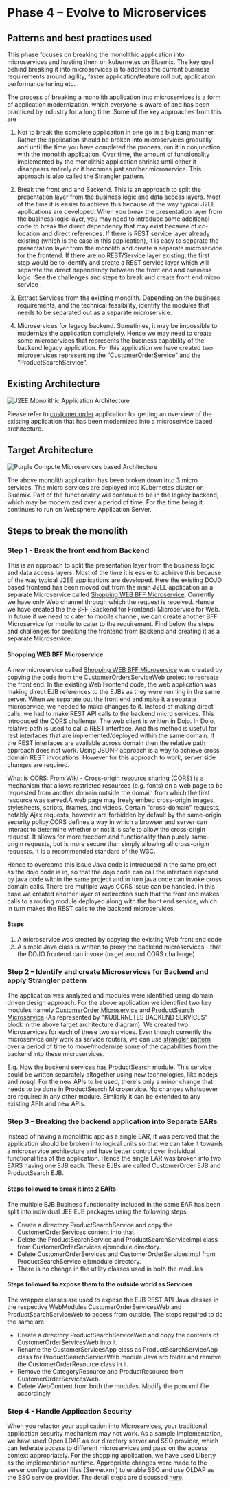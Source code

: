 # Phase 4 – Evolve to Microservices

## Patterns and best practices used

This phase focuses on breaking the monolithic application into microservices and hosting them on kubernetes on Bluemix. The key goal behind breaking it into microservices is to address the current business requirements around agility, faster application/feature roll out, application performance tuning etc. 

The process of breaking a monolith application into microservices is a form of application modernization, which everyone is aware of and has been practiced by industry for a long time. Some of the key approaches from this are

1.	Not to break the complete application in one go in a big bang manner. Rather the application should be broken into microservices gradually and until the time you have completed the process, run it in conjunction with the monolith application. Over time, the amount of functionality implemented by the monolithic application shrinks until either it disappears entirely or it becomes just another microservice. This approach is also called the Strangler pattern.

2.	Break the front end and Backend. This is an approach to split the presentation layer from the business logic and data access layers. Most of the time it is easier to achieve this because of the way typical J2EE applications are developed. 
When you break the presentation layer from the business logic layer, you may need to introduce some additional code to break the direct dependency that may exist because of co-location and direct references. If there is REST service layer already existing (which is the case in this application), it is easy to separate the presentation layer from the monolith and create a separate microservice for the frontend. If there are no REST/Service layer existing, the first step would be to identify and create a REST service layer which will separate the direct dependency between the front end and business logic. 
See the challenges and steps to break and create front end micro service <Link to FrontEnd Microservice>.

3.	Extract Services from the existing monolith. Depending on the business requirements, and the technical feasibility, identify the modules that needs to be separated out as a separate microservice. 

4. Microservices for legacy backend. Sometimes, it may be impossible to modernize the application completely. Hence we may need to create some  microservices that represents the business capability of the backend legacy application. For this application we have created two microservices representing the “CustomerOrderService” and the “ProductSearchService”.  

## Existing Architecture
![J2EE Monolithic Application Architecture](https://github.com/ibm-cloud-architecture/refarch-jee/blob/master/static/imgs/apparch-pc-phase0-customerorderservices.png?raw=true)

Please refer to [customer order](https://github.com/ibm-cloud-architecture/refarch-jee-customerorder/tree/was90-dev/README.md) application for getting an overview of the existing application that has been modernized into a microservice based architecture.


## Target Architecture
![Purple Compute Microservices based Architecture](https://github.com/ibm-cloud-architecture/refarch-jee-monolith-to-microservices/blob/master/images/purplecompute-architecture.png?raw=true)

The above monolith application has been broken down into 3 micro services. The micro services are deployed into Kubernetes cluster on Bluemix. Part of the functionality will continue to be in the legacy backend, which may be modernized over a period of time. For the time being it continues to run on Websphere Application Server.

## Steps to break the monolith
 
### Step 1 - Break the front end from Backend 
This is an approach to split the presentation layer from the business logic and data access layers. Most of the time it is easier to achieve this because of the way typical J2EE applications are developed. Here the existing DOJO based frontend has been  moved out from the main J2EE application as a separate Microservice called [Shopping WEB BFF Microservice](https://github.com/ibm-cloud-architecture/refarch-jee-micro-shopping-bff). Currently we have only Web channel through which the request is received. Hence we have created the the BFF (Backend for Frontend) Microservice for Web. In future if we need to cater to mobile channel, we can create another BFF Microservice for mobile to cater to the requirement. Find below the steps and challenges for breaking the frontend from Backend and creating it as a separate Microservice.

#### Shopping WEB BFF Microservice
A new microservice called [Shopping WEB BFF Microservice](https://github.com/ibm-cloud-architecture/refarch-jee-micro-shopping-bff) was created by copying the code from the CustomerOrdersServiceWeb project to recreate the front end. In the existing Web Frontend code, the web application was making direct EJB references to the EJBs as they were running in the same server. When we separate out the front end and make it a separate microservice, we needed to make changes to it. Instead of making direct calls, we had to make REST API calls to the backend micro services. This introduced the [CORS](https://en.wikipedia.org/wiki/Cross-origin_resource_sharing) challenge. The web client is written in Dojo. In Dojo, relative path is used to call a REST interface. And this method is useful for rest interfaces that are implemented/deployed within the same domain. If the REST interfaces are available across domain then the relative path approach does not work. Using JSONP approach is a way to achieve cross domain REST invocations. However for this approach to work, server side changes are required.


What is CORS:
From Wiki - [Cross-origin resource sharing (CORS)](https://en.wikipedia.org/wiki/Cross-origin_resource_sharing) is a mechanism that allows restricted resources (e.g. fonts) on a web page to be requested from another domain outside the domain from which the first resource was served.A web page may freely embed cross-origin images, stylesheets, scripts, iframes, and videos. Certain "cross-domain" requests, notably Ajax requests, however are forbidden by default by the same-origin security policy.CORS defines a way in which a browser and server can interact to determine whether or not it is safe to allow the cross-origin request. It allows for more freedom and functionality than purely same-origin requests, but is more secure than simply allowing all cross-origin requests. It is a recommended standard of the W3C.


Hence to overcome this issue Java code is introduced in the same project as the dojo code is in, so that the dojo code can call the interface exposed by java code within the same project and in turn java code can invoke cross domain calls. There are multiple ways CORS issue can be handled. In this case we created another layer of redirection such that the front end makes calls to a routing module deployed along with the front end service, which in turn makes the REST calls to the backend microservices.

#### Steps
1. A microservice was created by copying the existing Web front end code
2. A simple Java class is written to proxy the backend microservices - that the DOJO frontend can invoke (to get around CORS challenge)

### Step 2 – Identify and create Microservices for Backend and apply Strangler pattern
The application was analyzed and modules were identified using domain driven design approach. For the above application we identified two key modules namely 
[CustomerOrder Microservice](https://github.com/ibm-cloud-architecture/refarch-jee-micro-customer-service) and [ProductSearch Microservice](https://github.com/ibm-cloud-architecture/refarch-jee-micro-product-service) (As represented by "KUBERNETES BACKEND SERVICES" block in the above target architecture diagram). We created two Microservices for each of these two services. Even though currently the microservice only work as service routers, we can use [strangler pattern](https://www.ibm.com/developerworks/cloud/library/cl-strangler-application-pattern-microservices-apps-trs/index.html) over a period of time to move/modernize some of the capabilities from the backend into these microservices. 

E.g. Now the backend services has ProductSearch module. This service could be written separately altogether using new technologies, like nodejs and nosql. For the new APIs to be used, there's only a minor change that needs to be done in ProductSearch Microservice. No changes whatsoever are required in any other module. Similarly it can be extended to any existing APIs and new APIs.

### Step 3 – Breaking the backend application into Separate EARs
Instead of having a monolithic app as a single EAR, it was percived that the application should be broken into logical units so that we can take it towards a microservice architecture and have better control over individual functionalities of the application. Hence the single EAR was broken into two EARS having one EJB each. These EJBs are called CustomerOrder EJB and ProductSearch EJB. 


#### Steps followed to break it into 2 EARs
The multiple EJB  Business functionality included in the same EAR has been split into individual JEE EJB packages using the following steps:
* Create a directory ProductSearchService and copy the CustomerOrderServices content into that. 
* Delete the ProductSearchService and ProductSearchServiceImpl class from CustomerOrderServices ejbmodule directory.  
* Delete CustomerOrderServices and CustomerOrderServicesImpl from ProductSearchService ejbmodule directory.
* There is no change in the utility classes used in both the modules
 
#### Steps followed to expose them to the outside world as Services
The wrapper classes are used to expose the EJB REST API Java classes in the respective WebModules CustomerOrderServicesWeb and ProductSearchServiceWeb to access from outside. The steps required to do the same are
* Create a directory ProductSearchServiceWeb and copy the contents of CustomerOrderServicesWeb into it.  
* Rename the CustomerServicesApp class as ProductSearchServiceApp class for ProductSearchServiceWeb module Java src folder and remove the CustomerOrderResource class in it.
* Remove the CategoryResource and ProductResource from CustomerOrderServicesWeb.
* Delete WebContent from both the modules. Modify the pom.xml file accordingly

### Step 4 - Handle Application Security
When you refactor your application into Microservices, your traditional application security mechanism may not work. As a sample implementation, we have used Open LDAP as our directory server and SSO provider, which can federate access to different microservices and pass on the access context appropriately. For the shopping application, we have used Liberty as the implementation runtime. Appropriate changes were made to the server configuruation files (Server.xml) to enable SSO and use OLDAP as the SSO service provider. The detail steps are discussed [here](Legacy-Backend/SSO_OpenLDAP_Configuration.md).
